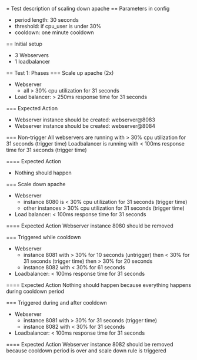 = Test description of scaling down apache
== Parameters in config
- period length: 30 seconds
- threshold: if cpu_user is under 30% 
- cooldown: one minute cooldown

== Initial setup
- 3 Webservers
- 1 loadbalancer

== Test 1: Phases
=== Scale up apache (2x)
- Webserver
    - all > 30% cpu utilization for 31 seconds
- Load balancer: > 250ms response time for 31 seconds

=== Expected Action
- Webserver instance should be created: webserver@8083
- Webserver instance should be created: webserver@8084

=== Non-trigger
All webservers are running with > 30% cpu utilization for 31 seconds (trigger time) 
Loadbalancer is running with < 100ms response time for 31 seconds (trigger time)

==== Expected Action
- Nothing should happen

=== Scale down apache
- Webserver 
    - instance 8080 is < 30% cpu utilization for 31 seconds (trigger time)
    - other instances > 30% cpu utilization for 31 seconds (trigger time)
- Load balancer: < 100ms response time for 31 seconds

==== Expected Action
Webserver instance 8080 should be removed

=== Triggered while cooldown
- Webserver
    - instance 8081 with > 30% for 10 seconds (untrigger) then < 30% for 31 seconds (trigger time) then > 30% for 20 seconds
    - instance 8082 with < 30% for 61 seconds
- Loadbalancer: < 100ms response time for 31 seconds

==== Expected Action
Nothing should happen because everything happens during cooldown period

=== Triggered during and after cooldown
- Webserver
    - instance 8081 with > 30% for 31 seconds (trigger time)
    - instance 8082 with < 30% for 31 seconds
- Loadbalancer: < 100ms response time for 31 seconds

==== Expected Action
Webserver instance 8082 should be removed because cooldown period is over and scale down rule is triggered
